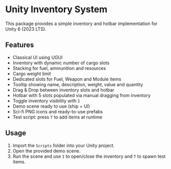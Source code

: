# Unity Inventory System

This package provides a simple inventory and hotbar implementation for Unity 6 (2023 LTS).

## Features
- Classical UI using UGUI
- Inventory with dynamic number of cargo slots
- Stacking for fuel, ammunition and resources
- Cargo weight limit
- Dedicated slots for Fuel, Weapon and Module items
- Tooltip showing name, description, weight, value and quantity
- Drag & Drop between inventory slots and hotbar
- Hotbar with 5 slots populated via manual dragging from inventory
- Toggle inventory visibility with `I`
- Demo scene ready to use (ship + UI)
- Sci-fi PNG icons and ready-to-use prefabs
- Test script: press `T` to add items at runtime

## Usage
1. Import the `Scripts` folder into your Unity project.
2. Open the provided demo scene.
3. Run the scene and use `I` to open/close the inventory and `T` to spawn test items.
